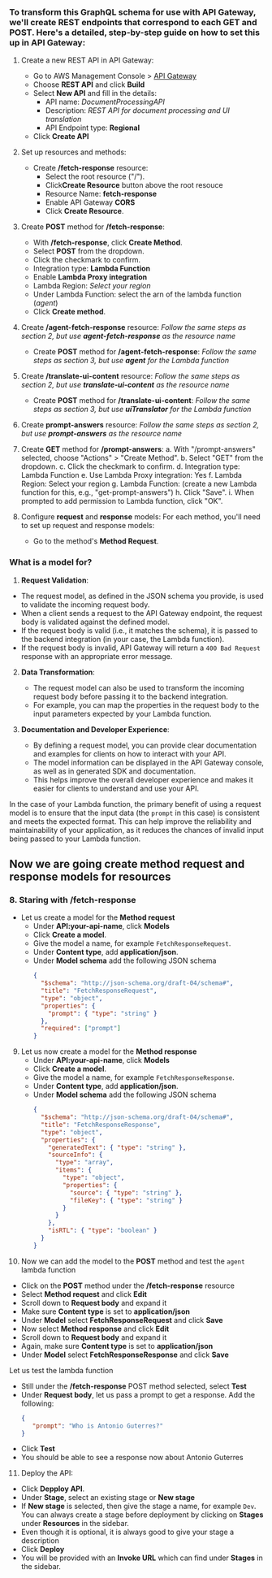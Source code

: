 ### To transform this GraphQL schema for use with API Gateway, we'll create REST endpoints that correspond to each GET and POST. Here's a detailed, step-by-step guide on how to set this up in API Gateway:

1. Create a new REST API in API Gateway:
   - Go to AWS Management Console > [API Gateway](https://console.aws.amazon.com/apigateway?p=pm&c=sm&z=1)
   - Choose **REST API** and click **Build**
   - Select **New API** and fill in the details:
      - API name: *DocumentProcessingAPI*
      - Description: *REST API for document processing and UI translation*
      - API Endpoint type: **Regional**
   - Click **Create API**

2. Set up resources and methods:
   - Create **/fetch-response** resource:
      - Select the root resource ("/").
      - Click**Create Resource** button above the root resouce
      - Resource Name: **fetch-response**
      - Enable API Gateway **CORS**
      - Click **Create Resource**.

3. Create **POST** method for **/fetch-response**:
   - With **/fetch-response**, click **Create Method**.
   - Select **POST** from the dropdown.
   - Click the checkmark to confirm.
   - Integration type: **Lambda Function**
   - Enable **Lambda Proxy integration**
   - Lambda Region: *Select your region*
   - Under Lambda Function: select the arn of the lambda function (*agent*)
   - Click **Create method**.

4. Create **/agent-fetch-response** resource:
   *Follow the same steps as section 2, but use **agent-fetch-response** as the resource name*
   - Create **POST** method for **/agent-fetch-response**:
   *Follow the same steps as section 3, but use **agent** for the Lambda function*

5. Create **/translate-ui-content** resource:
   *Follow the same steps as section 2, but use **translate-ui-content** as the resource name*
   - Create **POST** method for **/translate-ui-content**:
   *Follow the same steps as section 3, but use **uiTranslator** for the Lambda function*

6. Create **prompt-answers** resource:
   *Follow the same steps as section 2, but use **prompt-answers** as the resource name*

7. Create **GET** method for **/prompt-answers**:
   a. With "/prompt-answers" selected, choose "Actions" > "Create Method".
   b. Select "GET" from the dropdown.
   c. Click the checkmark to confirm.
   d. Integration type: Lambda Function
   e. Use Lambda Proxy integration: Yes
   f. Lambda Region: Select your region
   g. Lambda Function: (create a new Lambda function for this, e.g., "get-prompt-answers")
   h. Click "Save".
   i. When prompted to add permission to Lambda function, click "OK".

7. Configure **request** and **response** models:
   For each method, you'll need to set up request and response models:

   - Go to the method's **Method Request**.
  ### What is a model for?
  1. **Request Validation**:
   - The request model, as defined in the JSON schema you provide, is used to validate the incoming request body.
   - When a client sends a request to the API Gateway endpoint, the request body is validated against the defined model.
   - If the request body is valid (i.e., it matches the schema), it is passed to the backend integration (in your case, the Lambda function).
   - If the request body is invalid, API Gateway will return a `400 Bad Request` response with an appropriate error message.

2. **Data Transformation**:
   - The request model can also be used to transform the incoming request body before passing it to the backend integration.
   - For example, you can map the properties in the request body to the input parameters expected by your Lambda function.

3. **Documentation and Developer Experience**:
   - By defining a request model, you can provide clear documentation and examples for clients on how to interact with your API.
   - The model information can be displayed in the API Gateway console, as well as in generated SDK and documentation.
   - This helps improve the overall developer experience and makes it easier for clients to understand and use your API.

In the case of your Lambda function, the primary benefit of using a request model is to ensure that the input data (the `prompt` in this case) is consistent and meets the expected format. This can help improve the reliability and maintainability of your application, as it reduces the chances of invalid input being passed to your Lambda function.

## Now we are going create method request and response models for resources

### 8. Staring with /fetch-response
   
   - Let us create a model for the **Method request**
      - Under **API:your-api-name**, click **Models**
      - Click **Create a model**.
      - Give the model a name, for example `FetchResponseRequest`.
      - Under **Content type**, add **application/json**.
      - Under **Model schema** add the following JSON schema
        ```json
        {
          "$schema": "http://json-schema.org/draft-04/schema#",
          "title": "FetchResponseRequest",
          "type": "object",
          "properties": {
            "prompt": { "type": "string" }
          },
          "required": ["prompt"]
        }
        ```

9. Let us now create a model for the **Method response**
   - Under **API:your-api-name**, click **Models**
   - Click **Create a model**.
   - Give the model a name, for example `FetchResponseResponse`.
   - Under **Content type**, add **application/json**.
   - Under **Model schema** add the following JSON schema
     ```json
     {
       "$schema": "http://json-schema.org/draft-04/schema#",
       "title": "FetchResponseResponse",
       "type": "object",
       "properties": {
         "generatedText": { "type": "string" },
         "sourceInfo": {
           "type": "array",
           "items": {
             "type": "object",
             "properties": {
               "source": { "type": "string" },
               "fileKey": { "type": "string" }
             }
           }
         },
         "isRTL": { "type": "boolean" }
       }
     }
     ```
10. Now we can add the model to the **POST** method and test the `agent` lambda function
   - Click on the **POST** method under the **/fetch-response** resource
   - Select **Method request** and click **Edit**
   - Scroll down to **Request body** and expand it
   - Make sure **Content type** is set to **application/json**
   - Under **Model** select **FetchResponseRequest** and click **Save**
   - Now select **Method response** and click **Edit**
   - Scroll down to **Request body** and expand it
   - Again, make sure **Content type** is set to **application/json**
   - Under **Model** select **FetchResponseResponse** and click **Save**

Let us test the lambda function
   - Still under the **/fetch-response** POST method selected, select **Test**
   - Under **Request body**, let us pass a prompt to get a response. Add the following:
      ```json
      {
         "prompt": "Who is Antonio Guterres?"
      }
      ```
   - Click **Test**
   - You should be able to see a response now about Antonio Guterres


11. Deploy the API:
   - Click **Depploy API**.
   - Under **Stage**, select an existing stage or **New stage**
   - If **New stage** is selected, then give the stage a name, for example `Dev`. You can always create a stage before deployment by clicking on **Stages** under **Resources** in the sidebar. 
   - Even though it is optional, it is always good to give your stage a description
   - Click **Deploy**
   - You will be provided with an **Invoke URL** which can find under **Stages** in the sidebar. 
   
